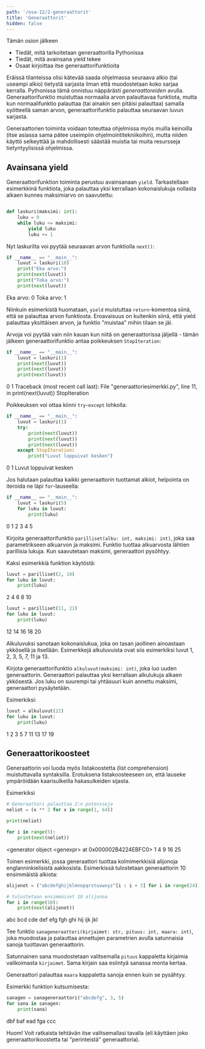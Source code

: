 ```yaml
---
path: '/osa-12/2-generaattorit'
title: 'Generaattorit'
hidden: false
---
```


<text-box variant='learningObjectives' name='Oppimistavoitteet'>

Tämän osion jälkeen

- Tiedät, mitä tarkoitetaan generaattorilla Pythonissa
- Tiedät, mitä avainsana yield tekee
- Osaat kirjoittaa itse generaattorifunktioita

</text-box>

Eräissä tilanteissa olisi kätevää saada ohjelmassa seuraava alkio (tai useampi alkio) tietystä sarjasta ilman että muodostetaan koko sarjaa kerralla. Pythonissa tämä onnistuu näppärästi _generaattoreiden_ avulla. Generaattorifunktio muistuttaa normaalia arvon palauttavaa funktiota, mutta kun normaalifunktio palauttaa (tai ainakin sen pitäisi palauttaa) samalla syötteellä saman arvon, generaattorifunktio palauttaa seuraavan luvun sarjasta.

Generaattorien toiminta voidaan toteuttaa ohjelmissa myös muilla keinoilla (itse asiassa sama pätee useimpiin ohjelmointitekniikoihin), mutta niiden käyttö selkeyttää ja mahdollisesti säästää muistia tai muita resursseja tietyntyylisissä ohjelmissa.

## Avainsana yield

Generaattorifunktion toiminta perustuu avainsanaan `yield`. Tarkastellaan esimerkkinä funktiota, joka palauttaa yksi kerrallaan kokonaislukuja nollasta alkaen kunnes maksimiarvo on saavutettu:

```python

def laskuri(maksimi: int):
    luku = 0
    while luku <= maksimi:
        yield luku
        luku += 1

```

Nyt laskurilta voi pyytää seuraavan arvon funktiolla `next()`:

```python
if __name__ == "__main__":
    luvut = laskuri(10)
    print("Eka arvo:")
    print(next(luvut))
    print("Toka arvo:")
    print(next(luvut))
```

<sample-output>

Eka arvo:
0
Toka arvo:
1

</sample-output>

Niinkuin esimerkistä huomataan, `yield` muistuttaa `return`-komentoa siinä, että se palauttaa arvon funktiosta. Eroavaisuus on kuitenkin siinä, että yield palauttaa yksittäisen arvon, ja funktio "muistaa" mihin tilaan se jäi.

Arvoja voi pyytää vain niin kauan kun niitä on generaattorissa jäljellä - tämän jälkeen generaattorifunktio antaa poikkeuksen `StopIteration`:

```python
if __name__ == "__main__":
    luvut = laskuri(1)
    print(next(luvut))
    print(next(luvut))
    print(next(luvut))
```

<sample-output>

0
1
Traceback (most recent call last):
  File "generaattoriesimerkki.py", line 11, in <module>
    print(next(luvut))
StopIteration

</sample-output>

Poikkeuksen voi ottaa kiinni `try`-`except` lohkolla:

```python
if __name__ == "__main__":
    luvut = laskuri(1)
    try:
        print(next(luvut))
        print(next(luvut))
        print(next(luvut))
    except StopIteration:
        print("Luvut loppuivat kesken")
```

<sample-output>

0
1
Luvut loppuivat kesken

</sample-output>

Jos halutaan palauttaa kaikki generaattorin tuottamat alkiot, helpointa on iteroida ne läpi `for`-lauseella:

```python
if __name__ == "__main__":
    luvut = laskuri(5)
    for luku in luvut:
        print(luku)
```

<sample-output>

0
1
2
3
4
5

</sample-output>

<programming-exercise name='Parilliset luvut' tmcname='osa12-'>

Kirjoita generaattorifunktio `parilliset(alku: int, maksimi: int)`, joka saa parametrikseen alkuarvon ja maksimi. Funktio tuottaa alkuarvosta lähtien parillisia lukuja. Kun saavutetaan maksimi, generaattori pysöhtyy.

Kaksi esimerkkiä funktion käytöstä:

```python
luvut = parilliset(2, 10)
for luku in luvut:
    print(luku)
```

<sample-output>

2
4
6
8
10

</sample-output>

```python
luvut = parilliset(11, 21)
for luku in luvut:
    print(luku)
```

<sample-output>

12
14
16
18
20

</sample-output>

</programming-exercise>

<programming-exercise name='Alkuluvut' tmcname='osa12-'>

Alkuluvuksi sanotaan kokonaislukua, joka on tasan jaollinen ainoastaan ykkösellä ja itsellään. Esimerkkejä alkuluvuista ovat siis esimerkiksi luvut 1, 2, 3, 5, 7, 11 ja 13.

Kirjota generaattorifunktio `alkuluvut(maksimi: int)`, joka luo uuden generaattorin. Generaattori palauttaa yksi kerrallaan alkulukuja alkaen ykkösestä. Jos luku on suurempi tai yhtäsuuri kuin annettu maksimi, generaattori pysäytetään.

Esimerkiksi:

```python
luvut = alkuluvut(22)
for luku in luvut:
    print(luku)
```

<sample-output>

1
2
3
5
7
11
13
17
19

</sample-output>


</programming-exercise>


## Generaattorikoosteet

Generaattorin voi luoda myös listakoostetta (list comprehension) muistuttavalla syntaksilla. Erotuksena listakoosteeseen on, että lauseke ympäröidään kaarisulkeilla hakasulkeiden sijasta.

Esimerkiksi

```python
# Generaattori palauttaa 2:n potensseja
neliot = (x ** 2 for x in range(1, 64))

print(neliot)

for i in range(5):
    print(next(neliot))
```

<sample-output>

<generator object &lt;genexpr&gt; at 0x000002B4224EBFC0>
1
4
9
16
25

</sample-output>

Toinen esimerkki, jossa generaattori tuottaa kolmimerkkisiä alijonoja englanninkielisistä aakkosista. Esimerkissä tulostetaan generaattorin 10 ensimmäistä alkiota:

```python
alijonot = ("abcdefghijklmnopqrstuvwxyz"[i : i + 3] for i in range(24))

# tulostetaan ensimmäiset 10 alijonoa
for i in range(10):
    print(next(alijonot))
```

<sample-output>

abc
bcd
cde
def
efg
fgh
ghi
hij
ijk
jkl

</sample-output>

<programming-exercise name='Satunnaiset sanat' tmcname='osa12-'>

Tee funktio `sanageneraattori(kirjaimet: str, pituus: int, maara: int)`, joka muodostaa ja palauttaa annettujen parametrien avulla satunnaisia sanoja tuottavan generaattorin.

Satunnainen sana muodostetaan valitsemalla `pituus` kappaletta kirjaimia valikoimasta `kirjaimet`. Sama kirjain saa esiintyä sanassa monta kertaa.

Generaattori palauttaa `maara` kappaletta sanoja ennen kuin se pysähtyy.

Esimerkki funktion kutsumisesta:

```python
sanagen = sanageneraattori("abcdefg", 3, 5)
for sana in sanagen:
    print(sana)
```

<sample-output>

dbf
baf
ead
fga
ccc

</sample-output>

Huom! Voit ratkaista tehtävän itse valitsemallasi tavalla (eli käyttäen joko generaattorikoostetta tai "perinteistä" generaattoria).

</programming-exercise>


